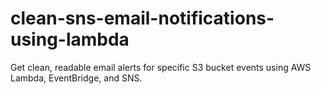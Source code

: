 # clean-sns-email-notifications-using-lambda
Get clean, readable email alerts for specific S3 bucket events using AWS Lambda, EventBridge, and SNS.
